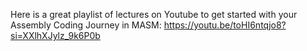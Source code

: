 Here is a great playlist of lectures on Youtube to get started with your Assembly Coding Journey in MASM:
https://youtu.be/toHI6ntqjo8?si=XXlhXJylz_9k6P0b
